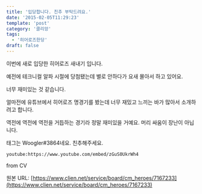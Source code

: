 ```yaml
---
title: '입당합니다. 친추 부탁드려요.'
date: '2015-02-05T11:29:23'
template: 'post'
category: '클리앙'
tags: 
  - '히어로즈한당'
draft: false
---
```


이번에 새로 입당한 히어로즈 새내기 입니다.  
  
예전에 테크니컬 알파 시절에 당첨됐는데 별로 안하다가 요새 몰아서 하고 있어요.  
  
너무 재미있는 것 같습니다.  
  
얼마전에 유튜브에서 히어로즈 명경기를 봤는데 너무 재밌고 느끼는 바가 많아서 소개하려고 합니다.  
  
역전에 역전에 역전을 거듭하는 경기라 정말 재미있을 거예요. 머리 싸움이 장난이 아닙니다.  
  
태그는 Woogler#3864네요. 친추해주세요.  
  

`youtube:https://www.youtube.com/embed/zGuS0UkrWh4`

  
  
from CV

원본 URL: [https://www.clien.net/service/board/cm_heroes/7167233](https://www.clien.net/service/board/cm_heroes/7167233)